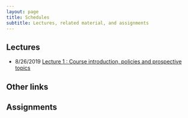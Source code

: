 ```yaml
---
layout: page
title: Schedules
subtitle: Lectures, related material, and assignments
---
```

## Lectures

 * 8/26/2019 [Lecture 1 : Course introduction, policies and prospective topics][1]
 
## Other links

## Assignments 

[1]:{{site.url}}/lectures/csci2100_week1.pdf
